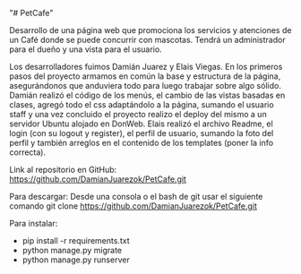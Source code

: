 "# PetCafe" 

Desarrollo de una página web que promociona los servicios y atenciones de un Café donde se puede concurrir con mascotas. Tendrá un administrador para el dueño y una vista para el usuario.

Los desarrolladores fuimos Damián Juarez y Elais Viegas. 
En los primeros pasos del proyecto armamos en común la base y estructura de la página, asegurándonos que anduviera todo para luego trabajar sobre algo sólido.
Damián realizó el código de los menús, el cambio de las vistas basadas en clases, agregó todo el css adaptándolo a la página, sumando el usuario staff y una vez concluido el proyecto realizo el deploy del mismo a un servidor Ubuntu alojado en DonWeb.
Elais realizó el archivo Readme, el login (con su logout y register), el perfil de usuario, sumando la foto del perfil y también arreglos en el contenido de los templates (poner la info correcta).

Link al repositorio en GitHub:
https://github.com/DamianJuarezok/PetCafe.git

Para descargar: 
Desde una consola o el bash de git usar el siguiente comando
    git clone https://github.com/DamianJuarezok/PetCafe.git


Para instalar:
* pip install -r requirements.txt
* python manage.py migrate
* python manage.py runserver


